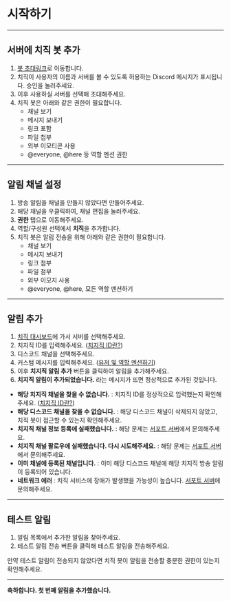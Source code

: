 # 시작하기

---

## 서버에 치직 봇 추가

1. [봇 초대링크](https://api.chzzk.junah.dev/invite)로 이동합니다.
2. 치직이 사용자의 이름과 서버를 볼 수 있도록 허용하는 Discord 메시지가 표시됩니다. 승인을 눌러주세요.
3. 이후 사용하실 서버를 선택해 초대해주세요.
4. 치직 봇은 아래와 같은 권한이 필요합니다.
    - 채널 보기
    - 메시지 보내기
    - 링크 포함
    - 파일 첨부
    - 외부 이모티콘 사용
    - @everyone, @here 등 역할 멘션 권한

---

## 알림 채널 설정

1. 방송 알림을 채널을 만들지 않았다면 만들어주세요.
2. 해당 채널을 우클릭하여, 채널 편집을 눌러주세요.
3. **권한** 탭으로 이동해주세요.
4. 역할/구성원 선택에서 **치직**을 추가합니다.
5. 치직 봇은 알림 전송을 위해 아래와 같은 권한이 필요합니다.
    - 채널 보기
    - 메시지 보내기
    - 링크 첨부
    - 파일 첨부
    - 외부 이모지 사용
    - @everyone, @here, 모든 역할 멘션하기

---

## 알림 추가

1. [치직 대시보드](https://chzzk.junah.dev/dashboard)에 가서 서버를 선택해주세요.
2. 치지직 ID를 입력해주세요. ([치지직 ID란?](https://chzzk.junah.dev/docs/chzzk_id.md))
3. 디스코드 채널을 선택해주세요.
4. 커스텀 메시지를 입력해주세요. ([유저 및 역할 멘션하기](https://chzzk.junah.dev/docs/.md))
5. 이후 **치지직 알림 추가** 버튼을 클릭하여 알림을 추가해주세요.
6. **치지직 알림이 추가되었습니다.** 라는 메시지가 뜨면 정상적으로 추가된 것입니다.

- **해당 치지직 채널을 찾을 수 없습니다.** : 치지직 ID를 정상적으로 입력했는지 확인해주세요. ([치지직 ID란?](https://chzzk.junah.dev/docs/chzzk_id.md))
- **해당 디스코드 채널을 찾을 수 없습니다.** : 해당 디스코드 채널이 삭제되지 않았고, 치직 봇이 접근할 수 있는지 확인해주세요.
- **치지직 채널 정보 등록에 실패했습니다.** : 해당 문제는 [서포트 서버](https://api.chzzk.junah.dev/support-server)에서 문의해주세요.
- **치지직 채널 팔로우에 실패했습니다. 다시 시도해주세요.** : 해당 문제는 [서포트 서버](https://api.chzzk.junah.dev/support-server)에서 문의해주세요.
- **이미 채널에 등록된 채널입니다.** : 이미 해당 디스코드 채널에 해당 치지직 방송 알림이 등록되어 있습니다.
- **네트워크 에러** : 치직 서비스에 장애가 발생했을 가능성이 높습니다. [서포트 서버](https://api.chzzk.junah.dev/support-server)에 문의해주세요.


---

## 테스트 알림

1. 알림 목록에서 추가한 알림을 찾아주세요.
2. 테스트 알림 전송 버튼을 클릭해 테스트 알림을 전송해주세요.

만약 테스트 알림이 전송되지 않았다면 치직 봇이 알림을 전송할 충분한 권한이 있는지 확인해주세요.

---

**축하합니다. 첫 번째 알림을 추가했습니다.**